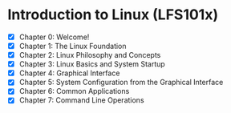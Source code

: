 # Introduction to Linux (LFS101x)

- [x] Chapter 0: Welcome!
- [x] Chapter 1: The Linux Foundation
- [x] Chapter 2: Linux Philosophy and Concepts
- [x] Chapter 3: Linux Basics and System Startup
- [x] Chapter 4: Graphical Interface
- [x] Chapter 5: System Configuration from the Graphical Interface
- [x] Chapter 6: Common Applications
- [x] Chapter 7: Command Line Operations
